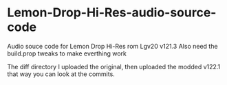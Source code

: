 # Lemon-Drop-Hi-Res-audio-source-code
Audio souce code for Lemon Drop Hi-Res rom Lgv20 v121.3
Also need the build.prop tweaks to make everthing work

The diff directory I uploaded the original, then uploaded the modded v122.1 that way you can look at the commits.
